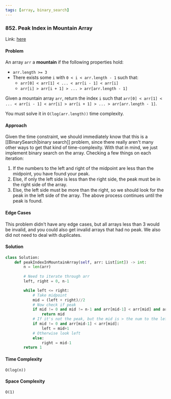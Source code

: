 ```yaml
---
tags: [array, binary_search]
---
```

### 852. Peak Index in Mountain Array

Link: [here](https://leetcode.com/problems/peak-index-in-a-mountain-array/description/)

#### Problem
An array `arr` a **mountain** if the following properties hold:
- `arr.length >= 3`
- There exists some `i` with `0 < i < arr.length - 1` such that:
    - `arr[0] < arr[1] < ... < arr[i - 1] < arr[i]`
    - `arr[i] > arr[i + 1] > ... > arr[arr.length - 1]`

Given a mountain array `arr`, return the index `i` such that `arr[0] < arr[1] < ... < arr[i - 1] < arr[i] > arr[i + 1] > ... > arr[arr.length - 1]`.

You must solve it in `O(log(arr.length))` time complexity.

#### Approach
Given the time constraint, we should immediately know that this is a [[BinarySearch|binary search]] problem, since there really aren't many other ways to get that kind of time-complexity. With that in mind, we just implement binary search on the array. Checking a few things on each iteration:
1. If the numbers to the left and right of the midpoint are less than the midpoint, you have found your peak.
2. Else, if only the left side is less than the right side, the peak must be in the right side of the array.
3. Else, the left side must be more than the right, so we should look for the peak in the left side of the array.
The above process continues until the peak is found.

#### Edge Cases
This problem didn't have any edge cases, but all arrays less than 3 would be invalid, and you could also get invalid arrays that had no peak. We also did not need to deal with duplicates. 

#### Solution
```python 
class Solution:
    def peakIndexInMountainArray(self, arr: List[int]) -> int:
        n = len(arr)
        
        # Need to iterate through arr
        left, right = 0, n-1

        while left <= right:
            # Take midpoint
            mid = (left + right)//2
            # Now check if peak
            if mid != 0 and mid != n-1 and arr[mid-1] < arr[mid] and arr[mid] > arr[mid+1]:
                return mid
            # If it's not the peak, but the mid is > the num to the left, look right
            if mid != 0 and arr[mid-1] < arr[mid]:
                left = mid+1
            # Otherwise look left
            else:
                right = mid-1
        return 1
```

#### Time Complexity
`O(log(n))`

#### Space Complexity
`O(1)`

